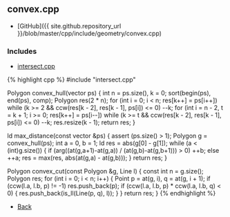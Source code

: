 ## convex.cpp

- [GitHub]({{ site.github.repository_url }}/blob/master/cpp/include/geometry/convex.cpp)

### Includes

- [intersect.cpp](./intersect)

{% highlight cpp %}
#include "intersect.cpp"

Polygon convex_hull(vector<Point> ps) {
  int n = ps.size(), k = 0;
  sort(begin(ps), end(ps), comp);
  Polygon res(2 * n);
  for (int i = 0; i < n; res[k++] = ps[i++])
    while (k >= 2 && ccw(res[k - 2], res[k - 1], ps[i]) <= 0) --k;
  for (int i = n - 2, t = k + 1; i >= 0; res[k++] = ps[i--])
    while (k >= t && ccw(res[k - 2], res[k - 1], ps[i]) <= 0) --k;
  res.resize(k - 1);
  return res;
}

ld max_distance(const vector<Point> &ps) {
  assert (ps.size() > 1);
  Polygon g = convex_hull(ps);
  int a = 0, b = 1;
  ld res = abs(g[0] - g[1]);
  while (a < (int)g.size()) {
    if (arg((at(g,a+1)-at(g,a)) / (at(g,b)-at(g,b+1))) > 0) ++b; else ++a;
    res = max(res, abs(at(g,a) - at(g,b)));
  }
  return res;
}

Polygon convex_cut(const Polygon &g, Line l) {
  const int n = g.size();
  Polygon res;
  for (int i = 0; i < n; i++) {
    Point p = at(g, i), q = at(g, i + 1);
    if (ccw(l.a, l.b, p) != -1) res.push_back(p);
    if (ccw(l.a, l.b, p) * ccw(l.a, l.b, q) < 0) {
      res.push_back(is_ll(Line(p, q), l));
    }
  }
  return res;
}
{% endhighlight %}

- [Back](../../..)
